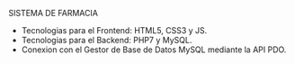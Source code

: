 SISTEMA DE FARMACIA 
- Tecnologias para el Frontend: HTML5, CSS3 y JS. 
- Tecnologias para el Backend: PHP7 y MySQL.
- Conexion con el Gestor de Base de Datos MySQL mediante la API PDO. 
 
